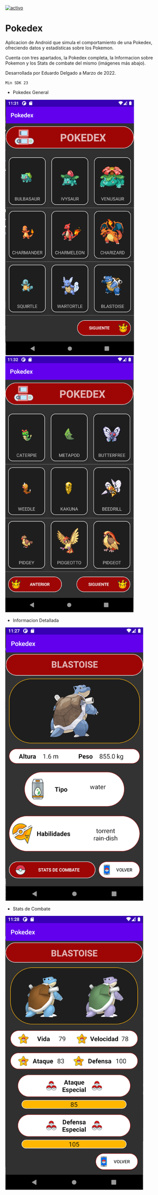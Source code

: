 [![activo](https://img.shields.io/badge/ACTIVO-ON-brightgreen)]()

# Pokedex
Aplicacion de Android que simula el comportamiento de una Pokedex, ofreciendo datos y estadísticas sobre los Pokemon.

Cuenta con tres apartados, la Pokedex completa, la Informacion sobre Pokemon y los Stats de combate del mismo (imágenes más abajo).

Desarrollada por Eduardo Delgado a Marzo de 2022.

```
Min SDK 23
```
- Pokedex General
                                                    
![](Imagenes/Pokedex-Main.png)
![](Imagenes/Pokedex-Main2.png)
                       
- Informacion Detallada 
                                          
![](Imagenes/PokedexInfoGeneral.png)

- Stats de Combate
                                     
![](Imagenes/PokedexStats.png)
